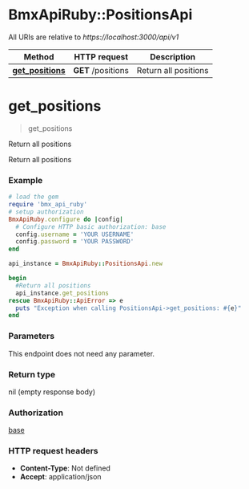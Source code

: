 # BmxApiRuby::PositionsApi

All URIs are relative to *https://localhost:3000/api/v1*

Method | HTTP request | Description
------------- | ------------- | -------------
[**get_positions**](PositionsApi.md#get_positions) | **GET** /positions | Return all positions


# **get_positions**
> get_positions

Return all positions

Return all positions

### Example
```ruby
# load the gem
require 'bmx_api_ruby'
# setup authorization
BmxApiRuby.configure do |config|
  # Configure HTTP basic authorization: base
  config.username = 'YOUR USERNAME'
  config.password = 'YOUR PASSWORD'
end

api_instance = BmxApiRuby::PositionsApi.new

begin
  #Return all positions
  api_instance.get_positions
rescue BmxApiRuby::ApiError => e
  puts "Exception when calling PositionsApi->get_positions: #{e}"
end
```

### Parameters
This endpoint does not need any parameter.

### Return type

nil (empty response body)

### Authorization

[base](../README.md#base)

### HTTP request headers

 - **Content-Type**: Not defined
 - **Accept**: application/json



